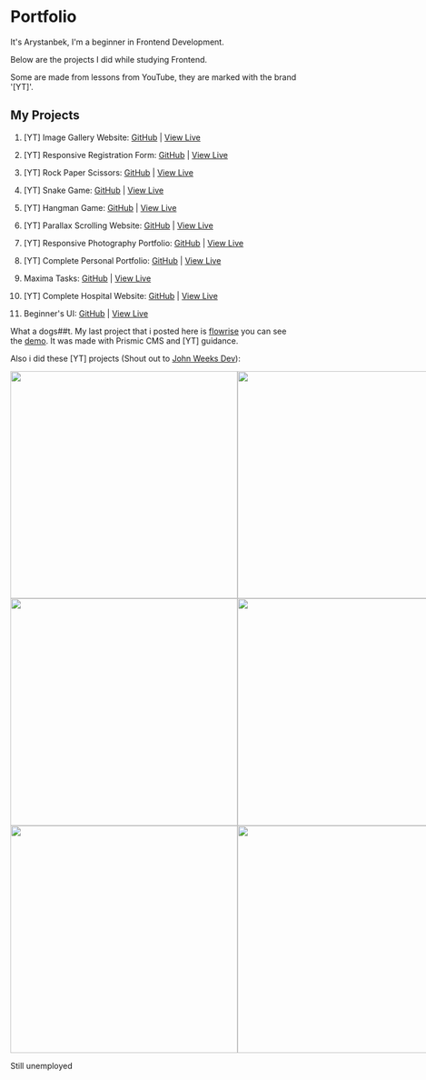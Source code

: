 # Portfolio
It's Arystanbek, I'm a beginner in Frontend Development.

Below are the projects I did while studying Frontend.

Some are made from lessons from YouTube, they are marked with the brand '[YT]'.


## My Projects
1. [YT] Image Gallery Website: [GitHub](https://github.com/Cholicer/01_Image_Gallery_Website) | [View Live](https://cholicer.github.io/01_Image_Gallery_Website/)

2. [YT] Responsive Registration Form: [GitHub](https://github.com/Cholicer/02_Responsive_Registration_Form) | [View Live](https://cholicer.github.io/02_Responsive_Registration_Form/)

3. [YT] Rock Paper Scissors: [GitHub](https://github.com/Cholicer/03_Rock_Paper_Scissors) | [View Live](https://cholicer.github.io/03_Rock_Paper_Scissors/)

4. [YT] Snake Game: [GitHub](https://github.com/Cholicer/04_Snake_Game) | [View Live](https://cholicer.github.io/04_Snake_Game/)

5. [YT] Hangman Game: [GitHub](https://github.com/Cholicer/05_Hangman_Game) | [View Live](https://cholicer.github.io/05_Hangman_Game/)

6. [YT] Parallax Scrolling Website: [GitHub](https://github.com/Cholicer/06_Parallax_Scrolling_Website) | [View Live](https://cholicer.github.io/06_Parallax_Scrolling_Website/)

7. [YT] Responsive Photography Portfolio: [GitHub](https://github.com/Cholicer/07_Responsive_Photography_Portfolio) | [View Live](https://cholicer.github.io/07_Responsive_Photography_Portfolio/)

8. [YT] Complete Personal Portfolio: [GitHub](https://github.com/Cholicer/08_Complete_Personal_Portfolio) | [View Live](https://cholicer.github.io/08_Complete_Personal_Portfolio/)

9. Maxima Tasks: [GitHub](https://github.com/Cholicer/09_Maxima_Tasks) | [View Live](https://cholicer.github.io/09_Maxima_Tasks/)

10. [YT] Complete Hospital Website: [GitHub](https://github.com/Cholicer/10_Complete_Hospital_Website) | [View Live](https://cholicer.github.io/10_Complete_Hospital_Website/)

11. Beginner's UI: [GitHub](https://github.com/Cholicer/11_Beginners_UI) | [View Live](https://cholicer.github.io/11_Beginners_UI/)

What a dogs##t.
My last project that i posted here is [flowrise](https://github.com/Cholicer/flowrise-nuxt-arsy) you can see the [demo](https://flowrise-nuxt-arsy.vercel.app/). 
It was made with Prismic CMS and [YT] guidance.

Also i did these [YT] projects (Shout out to [John Weeks Dev](https://www.youtube.com/@johnweeksdev)):
<div style="display: grid; grid-template-columns: 1fr 1fr;">
<img src="https://github.com/Cholicer/Portfolio/assets/58261264/5e866687-d0e8-4ea6-85e3-1079cac65266" width="400">
<img src="https://github.com/Cholicer/Portfolio/assets/58261264/397bf97c-9866-48a0-baa1-8a3182c3ec1a" width="400">
<img src="https://github.com/Cholicer/Portfolio/assets/58261264/2f5c5054-c009-4f2f-8b22-5cce10ec45fe" width="400">
<img src="https://github.com/Cholicer/Portfolio/assets/58261264/14bdf5b5-1ffb-4ab1-9339-548fee64d1f6" width="400">
<img src="https://github.com/Cholicer/Portfolio/assets/58261264/69209337-d92c-4025-b3c0-657e4d0f3c90" width="400">
<img src="https://github.com/Cholicer/Portfolio/assets/58261264/12b76bc2-21e2-4f10-9ca9-b8c4279eaeb6" width="400">
</div>

Still unemployed
